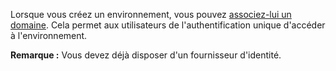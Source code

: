 Lorsque vous créez un environnement, vous pouvez [associez-lui un domaine](jbj1680184191443.md). Cela permet aux utilisateurs de l'authentification unique d'accéder à l'environnement.

**Remarque :** Vous devez déjà disposer d'un fournisseur d'identité.
